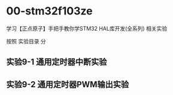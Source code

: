 # 00-stm32f103ze

学习【正点原子】手把手教你学STM32 HAL库开发(全系列) 相关实验

按照 实验目录 分

## 实验9-1 通用定时器中断实验
## 实验9-2 通用定时器PWM输出实验
